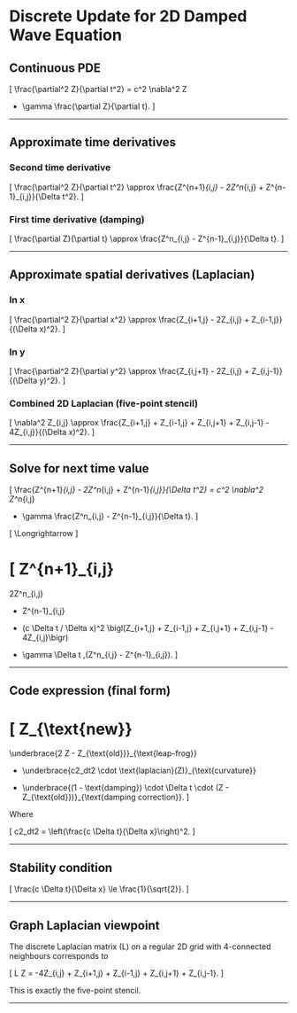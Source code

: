 # Discrete Update for 2D Damped Wave Equation

## Continuous PDE

\[
\frac{\partial^2 Z}{\partial t^2}
= c^2 \nabla^2 Z
- \gamma \frac{\partial Z}{\partial t}.
\]

---

## Approximate time derivatives

### Second time derivative

\[
\frac{\partial^2 Z}{\partial t^2}
\approx
\frac{Z^{n+1}_{i,j} - 2Z^n_{i,j} + Z^{n-1}_{i,j}}{\Delta t^2}.
\]

### First time derivative (damping)

\[
\frac{\partial Z}{\partial t}
\approx
\frac{Z^n_{i,j} - Z^{n-1}_{i,j}}{\Delta t}.
\]

---

## Approximate spatial derivatives (Laplacian)

### In x

\[
\frac{\partial^2 Z}{\partial x^2}
\approx
\frac{Z_{i+1,j} - 2Z_{i,j} + Z_{i-1,j}}{(\Delta x)^2}.
\]

### In y

\[
\frac{\partial^2 Z}{\partial y^2}
\approx
\frac{Z_{i,j+1} - 2Z_{i,j} + Z_{i,j-1}}{(\Delta y)^2}.
\]

### Combined 2D Laplacian (five-point stencil)

\[
\nabla^2 Z_{i,j}
\approx
\frac{Z_{i+1,j} + Z_{i-1,j} + Z_{i,j+1} + Z_{i,j-1} - 4Z_{i,j}}{(\Delta x)^2}.
\]

---

## Solve for next time value

\[
\frac{Z^{n+1}_{i,j} - 2Z^n_{i,j} + Z^{n-1}_{i,j}}{\Delta t^2}
= c^2 \nabla^2 Z^n_{i,j}
- \gamma \frac{Z^n_{i,j} - Z^{n-1}_{i,j}}{\Delta t}.
\]

\[
\Longrightarrow
\]

\[
Z^{n+1}_{i,j}
=
2Z^n_{i,j}
- Z^{n-1}_{i,j}
+ (c \Delta t / \Delta x)^2 \bigl(Z_{i+1,j} + Z_{i-1,j} + Z_{i,j+1} + Z_{i,j-1} - 4Z_{i,j}\bigr)
- \gamma \Delta t \,(Z^n_{i,j} - Z^{n-1}_{i,j}).
\]

---

## Code expression (final form)

\[
Z_{\text{new}}
=
\underbrace{2 Z - Z_{\text{old}}}_{\text{leap-frog}}
+ \underbrace{c2\_dt2 \cdot \text{laplacian}(Z)}_{\text{curvature}}
- \underbrace{(1 - \text{damping}) \cdot \Delta t \cdot (Z - Z_{\text{old}})}_{\text{damping correction}}.
\]

Where

\[
c2\_dt2 = \left(\frac{c \Delta t}{\Delta x}\right)^2.
\]

---

## Stability condition

\[
\frac{c \Delta t}{\Delta x} \le \frac{1}{\sqrt{2}}.
\]

---

## Graph Laplacian viewpoint

The discrete Laplacian matrix \(L\) on a regular 2D grid with 4-connected neighbours corresponds to

\[
L Z = -4Z_{i,j} + Z_{i+1,j} + Z_{i-1,j} + Z_{i,j+1} + Z_{i,j-1}.
\]

This is exactly the five-point stencil.

---

